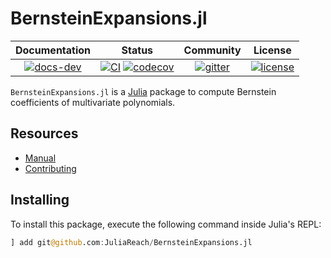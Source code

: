 # BernsteinExpansions.jl

| **Documentation** | **Status** | **Community** | **License** |
|:-----------------:|:----------:|:-------------:|:-----------:|
| [![docs-dev][dev-img]][dev-url] | [![CI][ci-img]][ci-url] [![codecov][cov-img]][cov-url] | [![gitter][chat-img]][chat-url] | [![license][lic-img]][lic-url] |

[dev-img]: https://img.shields.io/badge/docs-latest-blue.svg
[dev-url]: https://juliareach.github.io/BernsteinExpansions.jl/dev/
[ci-img]: https://github.com/JuliaReach/BernsteinExpansions.jl/workflows/CI/badge.svg
[ci-url]: https://github.com/JuliaReach/BernsteinExpansions.jl/actions/workflows/ci.yml
[cov-img]: https://codecov.io/github/JuliaReach/BernsteinExpansions.jl/coverage.svg
[cov-url]: https://app.codecov.io/github/JuliaReach/BernsteinExpansions.jl
[chat-img]: https://img.shields.io/badge/zulip-join_chat-brightgreen.svg
[chat-url]: https://julialang.zulipchat.com/#narrow/stream/278609-juliareach
[lic-img]: https://img.shields.io/github/license/mashape/apistatus.svg
[lic-url]: https://github.com/JuliaReach/BernsteinExpansions.jl/blob/master/LICENSE

`BernsteinExpansions.jl` is a [Julia](http://julialang.org) package to compute
Bernstein coefficients of multivariate polynomials.

## Resources

- [Manual](http://juliareach.github.io/BernsteinExpansions.jl/latest/)
- [Contributing](https://juliareach.github.io/BernsteinExpansions.jl/latest/about/#Contributing)

## Installing

To install this package, execute the following command inside Julia's REPL:

```julia
] add git@github.com:JuliaReach/BernsteinExpansions.jl
```
